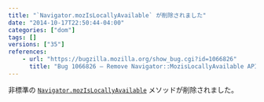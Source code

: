 ```yaml
---
title: "`Navigator.mozIsLocallyAvailable` が削除されました"
date: "2014-10-17T22:50:44-04:00"
categories: ["dom"]
tags: []
versions: ["35"]
references:
    - url: "https://bugzilla.mozilla.org/show_bug.cgi?id=1066826"
      title: "Bug 1066826 – Remove Navigator::MozisLocallyAvailable API"
---
```

非標準の [`Navigator.mozIsLocallyAvailable`](https://developer.mozilla.org/docs/Web/API/Navigator.mozIsLocallyAvailable) メソッドが削除されました。
